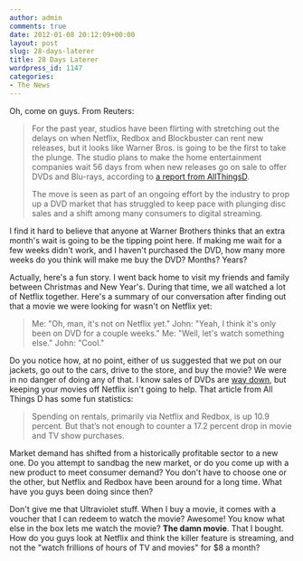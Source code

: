 ```yaml
---
author: admin
comments: true
date: 2012-01-08 20:12:09+00:00
layout: post
slug: 28-days-laterer
title: 28 Days Laterer
wordpress_id: 1147
categories:
- The News
---
```


Oh, come on guys. From Reuters:

> For the past year, studios have been flirting with stretching out the delays on when Netflix, Redbox and Blockbuster can rent new releases, but it looks like Warner Bros. is going to be the first to take the plunge. The studio plans to make the home entertainment companies wait 56 days from when new releases go on sale to offer DVDs and Blu-rays, according to [a report from AllThingsD](http://allthingsd.com/20120105/warner-brothers-will-make-netflix-redbox-blockbuster-wait-longer-for-new-movies/?mod=atdtweet). 
>
> The move is seen as part of an ongoing effort by the industry to prop up a DVD market that has struggled to keep pace with plunging disc sales and a shift among many consumers to digital streaming. 

I find it hard to believe that anyone at Warner Brothers thinks that an extra month's wait is going to be the tipping point here. If making me wait for a few weeks didn't work, and I haven't purchased the DVD, how many more weeks do you think will make me buy the DVD? Months? Years? 

Actually, here's a fun story. I went back home to visit my friends and family between Christmas and New Year's. During that time, we all watched a lot of Netflix together. Here's a summary of our conversation after finding out that a movie we were looking for wasn't on Netflix yet:

> Me: "Oh, man, it's not on Netflix yet."
> John: "Yeah, I think it's only been on DVD for a couple weeks."
> Me: "Well, let's watch something else."
> John: "Cool."

Do you notice how, at no point, either of us suggested that we put on our jackets, go out to the cars, drive to the store, and buy the movie? We were in no danger of doing any of that. I know sales of DVDs are [way down](http://allthingsd.com/20111011/heres-why-hollywood-needs-ultraviolet-or-something-to-work/), but keeping your movies off Netflix isn't going to help. That article from All Things D has some fun statistics:

> Spending on rentals, primarily via Netflix and Redbox, is up 10.9 percent. But that’s not enough to counter a 17.2 percent drop in movie and TV show purchases.  

Market demand has shifted from a historically profitable sector to a new one. Do you attempt to sandbag the new market, or do you come up with a new product to meet consumer demand? You don't have to choose one or the other, but Netflix and Redbox have been around for a long time. What have you guys been doing since then?

Don't give me that Ultraviolet stuff. When I buy a movie, it comes with a voucher that I can redeem to watch the movie? Awesome! You know what else in the box lets me watch the movie? **The damn movie**. That I bought. How do you guys look at Netflix and think the killer feature is streaming, and not the "watch frillions of hours of TV and movies" for $8 a month? 
